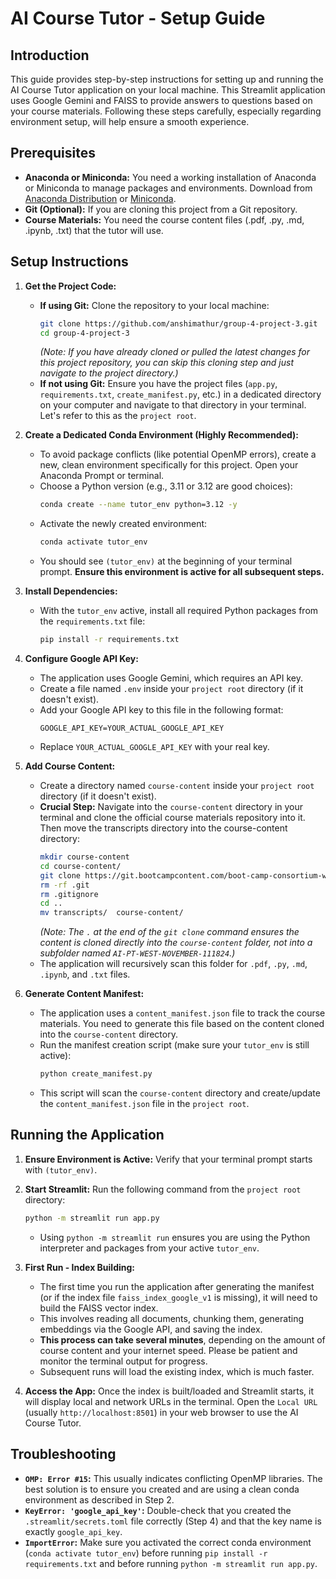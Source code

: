 # AI Course Tutor - Setup Guide

## Introduction

This guide provides step-by-step instructions for setting up and running the AI Course Tutor application on your local machine. This Streamlit application uses Google Gemini and FAISS to provide answers to questions based on your course materials. Following these steps carefully, especially regarding environment setup, will help ensure a smooth experience.

## Prerequisites

*   **Anaconda or Miniconda:** You need a working installation of Anaconda or Miniconda to manage packages and environments. Download from [Anaconda Distribution](https://www.anaconda.com/products/distribution) or [Miniconda](https://docs.conda.io/en/latest/miniconda.html).
*   **Git (Optional):** If you are cloning this project from a Git repository.
*   **Course Materials:** You need the course content files (.pdf, .py, .md, .ipynb, .txt) that the tutor will use.

## Setup Instructions

1.  **Get the Project Code:**
    *   **If using Git:** Clone the repository to your local machine:
        ```bash
        git clone https://github.com/anshimathur/group-4-project-3.git
        cd group-4-project-3
        ```
        *(Note: If you have already cloned or pulled the latest changes for this project repository, you can skip this cloning step and just navigate to the project directory.)*
    *   **If not using Git:** Ensure you have the project files (`app.py`, `requirements.txt`, `create_manifest.py`, etc.) in a dedicated directory on your computer and navigate to that directory in your terminal. Let's refer to this as the `project root`.

2.  **Create a Dedicated Conda Environment (Highly Recommended):**
    *   To avoid package conflicts (like potential OpenMP errors), create a new, clean environment specifically for this project. Open your Anaconda Prompt or terminal.
    *   Choose a Python version (e.g., 3.11 or 3.12 are good choices):
        ```bash
        conda create --name tutor_env python=3.12 -y
        ```
    *   Activate the newly created environment:
        ```bash
        conda activate tutor_env
        ```
    *   You should see `(tutor_env)` at the beginning of your terminal prompt. **Ensure this environment is active for all subsequent steps.**

3.  **Install Dependencies:**
    *   With the `tutor_env` active, install all required Python packages from the `requirements.txt` file:
        ```bash
        pip install -r requirements.txt
        ```

4.  **Configure Google API Key:**
    *   The application uses Google Gemini, which requires an API key.
    *   Create a file named `.env` inside your `project root` directory (if it doesn't exist).
    *   Add your Google API key to this file in the following format:
        ```
        GOOGLE_API_KEY=YOUR_ACTUAL_GOOGLE_API_KEY
        ```
    *   Replace `YOUR_ACTUAL_GOOGLE_API_KEY` with your real key.

5.  **Add Course Content:**
    *   Create a directory named `course-content` inside your `project root` directory (if it doesn't exist).
    *   **Crucial Step:** Navigate into the `course-content` directory in your terminal and clone the official course materials repository into it. Then move the transcripts directory into the course-content directory:
        ```bash
        mkdir course-content
        cd course-content/
        git clone https://git.bootcampcontent.com/boot-camp-consortium-west-coast/ AI-PT-WEST-NOVEMBER-111824.git .
        rm -rf .git
        rm .gitignore
        cd ..
        mv transcripts/  course-content/
        ```
        *(Note: The `.` at the end of the `git clone` command ensures the content is cloned directly into the `course-content` folder, not into a subfolder named `AI-PT-WEST-NOVEMBER-111824`.)*
    *   The application will recursively scan this folder for `.pdf`, `.py`, `.md`, `.ipynb`, and `.txt` files.

6.  **Generate Content Manifest:**
    *   The application uses a `content_manifest.json` file to track the course materials. You need to generate this file based on the content cloned into the `course-content` directory.
    *   Run the manifest creation script (make sure your `tutor_env` is still active):
        ```bash
        python create_manifest.py
        ```
    *   This script will scan the `course-content` directory and create/update the `content_manifest.json` file in the `project root`.

## Running the Application

1.  **Ensure Environment is Active:** Verify that your terminal prompt starts with `(tutor_env)`.
2.  **Start Streamlit:** Run the following command from the `project root` directory:
    ```bash
    python -m streamlit run app.py
    ```
    *   Using `python -m streamlit run` ensures you are using the Python interpreter and packages from your active `tutor_env`.

3.  **First Run - Index Building:**
    *   The first time you run the application after generating the manifest (or if the index file `faiss_index_google_v1` is missing), it will need to build the FAISS vector index.
    *   This involves reading all documents, chunking them, generating embeddings via the Google API, and saving the index.
    *   **This process can take several minutes**, depending on the amount of course content and your internet speed. Please be patient and monitor the terminal output for progress.
    *   Subsequent runs will load the existing index, which is much faster.

4.  **Access the App:** Once the index is built/loaded and Streamlit starts, it will display local and network URLs in the terminal. Open the `Local URL` (usually `http://localhost:8501`) in your web browser to use the AI Course Tutor.

## Troubleshooting

*   **`OMP: Error #15`:** This usually indicates conflicting OpenMP libraries. The best solution is to ensure you created and are using a clean conda environment as described in Step 2.
*   **`KeyError: 'google_api_key'`:** Double-check that you created the `.streamlit/secrets.toml` file correctly (Step 4) and that the key name is exactly `google_api_key`.
*   **`ImportError`:** Make sure you activated the correct conda environment (`conda activate tutor_env`) before running `pip install -r requirements.txt` and before running `python -m streamlit run app.py`.
